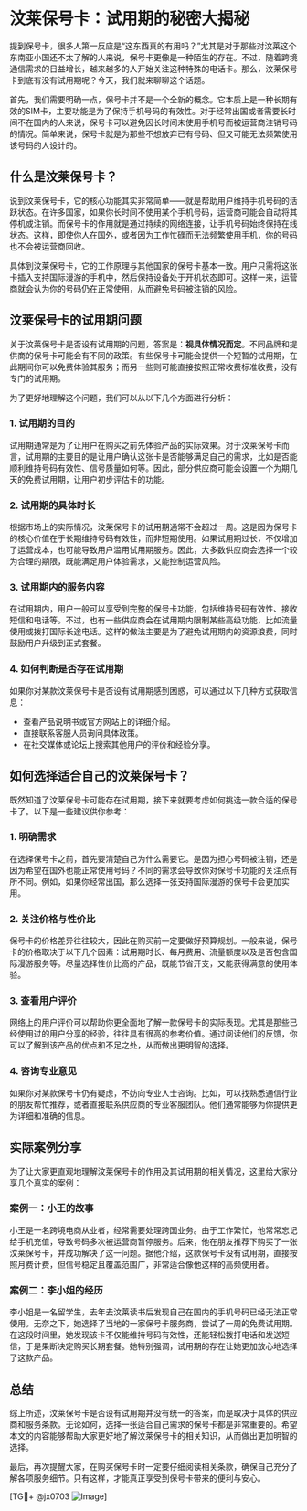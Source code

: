 # 汶莱保号卡：试用期的秘密大揭秘

提到保号卡，很多人第一反应是“这东西真的有用吗？”尤其是对于那些对汶莱这个东南亚小国还不太了解的人来说，保号卡更像是一种陌生的存在。不过，随着跨境通信需求的日益增长，越来越多的人开始关注这种特殊的电话卡。那么，汶莱保号卡到底有没有试用期呢？今天，我们就来聊聊这个话题。

首先，我们需要明确一点，保号卡并不是一个全新的概念。它本质上是一种长期有效的SIM卡，主要功能是为了保持手机号码的有效性。对于经常出国或者需要长时间不在国内的人来说，保号卡可以避免因长时间未使用手机号而被运营商注销号码的情况。简单来说，保号卡就是为那些不想放弃已有号码、但又可能无法频繁使用该号码的人设计的。

## 什么是汶莱保号卡？

说到汶莱保号卡，它的核心功能其实非常简单——就是帮助用户维持手机号码的活跃状态。在许多国家，如果你长时间不使用某个手机号码，运营商可能会自动将其停机或注销。而保号卡的作用就是通过持续的网络连接，让手机号码始终保持在线状态。这样，即使你人在国外，或者因为工作忙碌而无法频繁使用手机，你的号码也不会被运营商回收。

具体到汶莱保号卡，它的工作原理与其他国家的保号卡基本一致。用户只需将这张卡插入支持国际漫游的手机中，然后保持设备处于开机状态即可。这样一来，运营商就会认为你的号码仍在正常使用，从而避免号码被注销的风险。

## 汶莱保号卡的试用期问题

关于汶莱保号卡是否设有试用期的问题，答案是：**视具体情况而定**。不同品牌和提供商的保号卡可能会有不同的政策。有些保号卡可能会提供一个短暂的试用期，在此期间你可以免费体验其服务；而另一些则可能直接按照正常收费标准收费，没有专门的试用期。

为了更好地理解这个问题，我们可以从以下几个方面进行分析：

### 1. **试用期的目的**
试用期通常是为了让用户在购买之前先体验产品的实际效果。对于汶莱保号卡而言，试用期的主要目的是让用户确认这张卡是否能够满足自己的需求，比如是否能顺利维持号码有效性、信号质量如何等。因此，部分供应商可能会设置一个为期几天的免费试用期，让用户初步评估卡的功能。

### 2. **试用期的具体时长**
根据市场上的实际情况，汶莱保号卡的试用期通常不会超过一周。这是因为保号卡的核心价值在于长期维持号码有效性，而非短期使用。如果试用期过长，不仅增加了运营成本，也可能导致用户滥用试用期服务。因此，大多数供应商会选择一个较为合理的期限，既能满足用户体验需求，又能控制运营风险。

### 3. **试用期内的服务内容**
在试用期内，用户一般可以享受到完整的保号卡功能，包括维持号码有效性、接收短信和电话等。不过，也有一些供应商会在试用期内限制某些高级功能，比如流量使用或拨打国际长途电话。这样的做法主要是为了避免试用期内的资源浪费，同时鼓励用户升级到正式套餐。

### 4. **如何判断是否存在试用期**
如果你对某款汶莱保号卡是否设有试用期感到困惑，可以通过以下几种方式获取信息：
- 查看产品说明书或官方网站上的详细介绍。
- 直接联系客服人员询问具体政策。
- 在社交媒体或论坛上搜索其他用户的评价和经验分享。

## 如何选择适合自己的汶莱保号卡？

既然知道了汶莱保号卡可能存在试用期，接下来就要考虑如何挑选一款合适的保号卡了。以下是一些建议供你参考：

### 1. **明确需求**
在选择保号卡之前，首先要清楚自己为什么需要它。是因为担心号码被注销，还是因为希望在国外也能正常使用号码？不同的需求会导致你对保号卡功能的关注点有所不同。例如，如果你经常出国，那么选择一张支持国际漫游的保号卡会更加实用。

### 2. **关注价格与性价比**
保号卡的价格差异往往较大，因此在购买前一定要做好预算规划。一般来说，保号卡的价格取决于以下几个因素：试用期时长、每月费用、流量额度以及是否包含国际漫游服务等。尽量选择性价比高的产品，既能节省开支，又能获得满意的使用体验。

### 3. **查看用户评价**
网络上的用户评价可以帮助你更全面地了解一款保号卡的实际表现。尤其是那些已经使用过的用户分享的经验，往往具有很高的参考价值。通过阅读他们的反馈，你可以了解到该产品的优点和不足之处，从而做出更明智的选择。

### 4. **咨询专业意见**
如果你对某款保号卡仍有疑虑，不妨向专业人士咨询。比如，可以找熟悉通信行业的朋友帮忙推荐，或者直接联系供应商的专业客服团队。他们通常能够为你提供更为详细和准确的信息。

## 实际案例分享

为了让大家更直观地理解汶莱保号卡的作用及其试用期的相关情况，这里给大家分享几个真实的案例：

### 案例一：小王的故事
小王是一名跨境电商从业者，经常需要处理跨国业务。由于工作繁忙，他常常忘记给手机充值，导致号码多次被运营商暂停服务。后来，他在朋友推荐下购买了一张汶莱保号卡，并成功解决了这一问题。据他介绍，这款保号卡没有试用期，直接按照月费计费，但信号稳定且覆盖范围广，非常适合像他这样的高频使用者。

### 案例二：李小姐的经历
李小姐是一名留学生，去年去汶莱读书后发现自己在国内的手机号码已经无法正常使用。无奈之下，她选择了当地的一家保号卡服务商，尝试了一周的免费试用期。在这段时间里，她发现该卡不仅能维持号码有效性，还能轻松拨打电话和发送短信，于是果断决定购买长期套餐。她特别强调，试用期的存在让她更加放心地选择了这款产品。

## 总结

综上所述，汶莱保号卡是否设有试用期并没有统一的答案，而是取决于具体的供应商和服务条款。无论如何，选择一张适合自己需求的保号卡都是非常重要的。希望本文的内容能够帮助大家更好地了解汶莱保号卡的相关知识，从而做出更加明智的选择。

最后，再次提醒大家，在购买保号卡时一定要仔细阅读相关条款，确保自己充分了解各项服务细节。只有这样，才能真正享受到保号卡带来的便利与安心。

[TG💪+ @jx0703 ![Image](https://github.com/user-attachments/assets/dbca1d08-cadb-493c-b0ec-ad6f7a83f270)]
